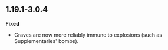 ## 1.19.1-3.0.4
**Fixed**
- Graves are now more reliably immune to explosions (such as Supplementaries' bombs).